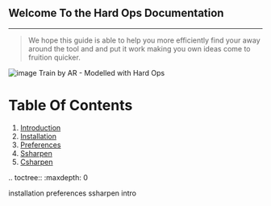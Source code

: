 ## Welcome To the Hard Ops Documentation
***

>We hope this guide is able to help you more efficiently find your away around the
tool and and put it work making you own ideas come to fruition quicker.

![image](https://raw.githubusercontent.com/mx1001/hardops_manual/master/docs/img/AR-Train3.png)
Train by AR - Modelled with Hard Ops

# Table Of Contents

1. [Introduction](intro)
2. [Installation](installation)
3. [Preferences](preferences)
4. [Ssharpen](ssharpen)
5. [Csharpen](Csharpen)

.. toctree::
   :maxdepth: 0

   installation
   preferences
   ssharpen
   intro
